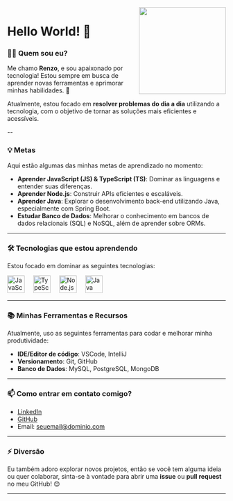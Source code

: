 <img align="right" height="200" src="https://i.gifer.com/79fI.gif"  />

# Hello World! 👋

### 👨‍💻 Quem sou eu?

Me chamo **Renzo**, e sou apaixonado por tecnologia! Estou sempre em busca de aprender novas ferramentas e aprimorar minhas habilidades. 🚀

Atualmente, estou focado em **resolver problemas do dia a dia** utilizando a tecnologia, com o objetivo de tornar as soluções mais eficientes e acessíveis.

--

### 💡 Metas

Aqui estão algumas das minhas metas de aprendizado no momento:

- **Aprender JavaScript (JS) & TypeScript (TS)**: Dominar as linguagens e entender suas diferenças.
- **Aprender Node.js**: Construir APIs eficientes e escaláveis.
- **Aprender Java**: Explorar o desenvolvimento back-end utilizando Java, especialmente com Spring Boot.
- **Estudar Banco de Dados**: Melhorar o conhecimento em bancos de dados relacionais (SQL) e NoSQL, além de aprender sobre ORMs.

---

### 🛠️ Tecnologias que estou aprendendo

Estou focado em dominar as seguintes tecnologias:

<div align="left">
  <img src="https://cdn.jsdelivr.net/gh/devicons/devicon/icons/javascript/javascript-original.svg" height="40" alt="JavaScript logo"  />
  <img width="12" />
  <img src="https://cdn.jsdelivr.net/gh/devicons/devicon/icons/typescript/typescript-original.svg" height="40" alt="TypeScript logo"  />
  <img width="12" />
  <img src="https://cdn.jsdelivr.net/gh/devicons/devicon/icons/nodejs/nodejs-original.svg" height="40" alt="Node.js logo"  />
  <img width="12" />
  <img src="https://cdn.jsdelivr.net/gh/devicons/devicon/icons/java/java-original.svg" height="40" alt="Java logo"  />
</div>

---

### 📚 Minhas Ferramentas e Recursos

Atualmente, uso as seguintes ferramentas para codar e melhorar minha produtividade:

- **IDE/Editor de código**: VSCode, IntelliJ
- **Versionamento**: Git, GitHub
- **Banco de Dados**: MySQL, PostgreSQL, MongoDB

---

### 📫 Como entrar em contato comigo?

- [LinkedIn](https://www.linkedin.com/in/seu-perfil)  
- [GitHub](https://github.com/seu-perfil)  
- Email: seuemail@dominio.com  

---

### ⚡ Diversão

Eu também adoro explorar novos projetos, então se você tem alguma ideia ou quer colaborar, sinta-se à vontade para abrir uma **issue** ou **pull request** no meu GitHub! 😊

---

